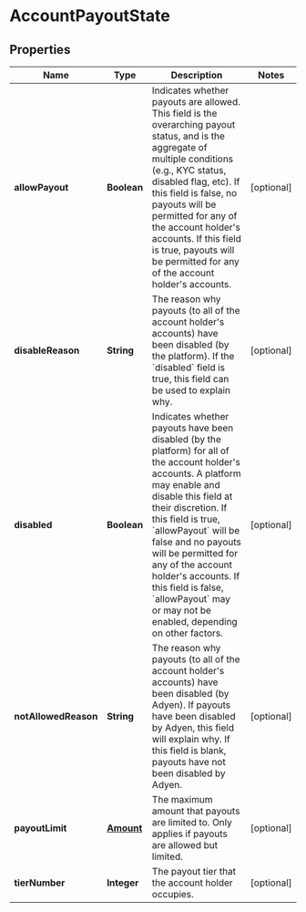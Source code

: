 

# AccountPayoutState


## Properties

| Name | Type | Description | Notes |
|------------ | ------------- | ------------- | -------------|
|**allowPayout** | **Boolean** | Indicates whether payouts are allowed. This field is the overarching payout status, and is the aggregate of multiple conditions (e.g., KYC status, disabled flag, etc). If this field is false, no payouts will be permitted for any of the account holder&#39;s accounts. If this field is true, payouts will be permitted for any of the account holder&#39;s accounts. |  [optional] |
|**disableReason** | **String** | The reason why payouts (to all of the account holder&#39;s accounts) have been disabled (by the platform). If the &#x60;disabled&#x60; field is true, this field can be used to explain why. |  [optional] |
|**disabled** | **Boolean** | Indicates whether payouts have been disabled (by the platform) for all of the account holder&#39;s accounts. A platform may enable and disable this field at their discretion. If this field is true, &#x60;allowPayout&#x60; will be false and no payouts will be permitted for any of the account holder&#39;s accounts. If this field is false, &#x60;allowPayout&#x60; may or may not be enabled, depending on other factors. |  [optional] |
|**notAllowedReason** | **String** | The reason why payouts (to all of the account holder&#39;s accounts) have been disabled (by Adyen). If payouts have been disabled by Adyen, this field will explain why. If this field is blank, payouts have not been disabled by Adyen. |  [optional] |
|**payoutLimit** | [**Amount**](Amount.md) | The maximum amount that payouts are limited to. Only applies if payouts are allowed but limited. |  [optional] |
|**tierNumber** | **Integer** | The payout tier that the account holder occupies. |  [optional] |



